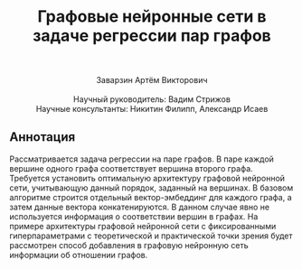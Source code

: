 <div align="center">
  <H1>
    Графовые нейронные сети в задаче регрессии пар графов
  </H1>
  <br><br>
  Заварзин Артём Викторович
</div><br>
<div align="center">
  Научный руководитель: Вадим Стрижов <br>
  Научные консультанты: Никитин Филипп, Александр Исаев
</div>

## Аннотация
 Рассматривается задача регрессии на паре графов. В паре каждой вершине одного графа соответствует вершина второго графа. Требуется установить оптимальную архитектуру графовой нейронной сети, учитывающую данный порядок, заданный на вершинах. В базовом алгоритме строится отдельный вектор-эмбеддинг для каждого графа, а затем данные вектора конкатенируются. В данном случае явно не используется информация о соответствии вершин в графах. На примере архитектуры графовой нейронной сети с фиксированными гиперпараметрами с теоретической и практической точки зрения будет рассмотрен способ добавления в графовую нейронную сеть информации об отношении графов.